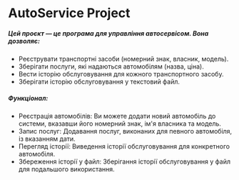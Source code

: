 # AutoService Project
##### Цей проєкт — це програма для управління автосервісом. Вона дозволяє:

- Реєструвати транспортні засоби (номерний знак, власник, модель).
- Зберігати послуги, які надаються автомобілям (назва, ціна).
- Вести історію обслуговування для кожного транспортного засобу.
- Зберігати історію обслуговування у текстовий файл.
##### Функціонал:
- Реєстрація автомобілів: Ви можете додати новий автомобіль до системи, вказавши його номерний знак, ім'я власника та модель.
- Запис послуг: Додавання послуг, виконаних для певного автомобіля, із вказанням дати.
- Перегляд історії: Виведення історії обслуговування для конкретного автомобіля.
- Збереження історії у файл: Зберігання історії обслуговування у файл для подальшого використання.

